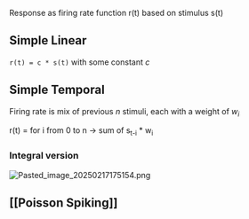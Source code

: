 Response as firing rate function r(t) based on stimulus s(t)

## Simple Linear

`r(t) = c * s(t)` with some constant *c*

## Simple Temporal

Firing rate is mix of previous *n* stimuli, each with a weight of *w<sub>i</sub>*

r(t) = for i from 0 to n -> sum of s<sub>t-i</sub> \* w<sub>i</sub>

### Integral version

![Pasted_image_20250217175154.png](pasted_image_20250217175154.png)

## [[Poisson Spiking]]

